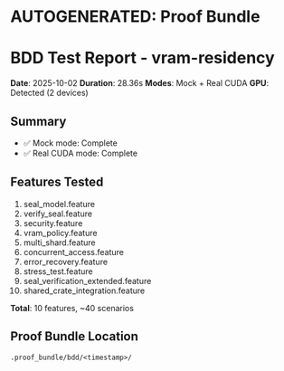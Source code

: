 # AUTOGENERATED: Proof Bundle

# BDD Test Report - vram-residency

**Date**: 2025-10-02
**Duration**: 28.36s
**Modes**: Mock + Real CUDA
**GPU**: Detected (2 devices)

## Summary

- ✅ Mock mode: Complete
- ✅ Real CUDA mode: Complete

## Features Tested

1. seal_model.feature
2. verify_seal.feature
3. security.feature
4. vram_policy.feature
5. multi_shard.feature
6. concurrent_access.feature
7. error_recovery.feature
8. stress_test.feature
9. seal_verification_extended.feature
10. shared_crate_integration.feature

**Total**: 10 features, ~40 scenarios

## Proof Bundle Location

`.proof_bundle/bdd/<timestamp>/`
